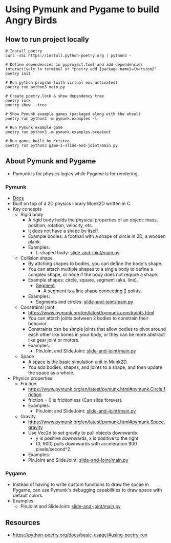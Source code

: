 # Using Pymunk and Pygame to build Angry Birds

## How to run project locally
```
# Install poetry
curl -sSL https://install.python-poetry.org | python3 -

# Define dependencies in pyproject.toml and add dependencies interactively in terminal or "poetry add {package-name}={version}"
poetry init

# Run python program (with virtual env activated)
poetry run python3 main.py

# Create poetry.lock & show dependency tree
poetry lock
poetry show --tree

# Show Pymunk example games (packaged along with the wheel)
poetry run python3 -m pymunk.examples -l

# Run Pymunk example game
poetry run python3 -m pymunk.examples.breakout

# Run games built by Kristen
poetry run python3 game-1-slide-and-joint/main.py
```

## About Pymunk and Pygame
- Pymunk is for physics logics while Pygame is for rendering. 
### Pymunk
- [Docs](https://www.pymunk.org/en/latest/installation.html)
- Built on top of a 2D physics library Munk2D written in C. 
- Key concepts
    - Rigid body
        - A rigid body holds the physical properties of an object: mass, position, rotation, velocity, etc. 
        - It does not have a shape by itself. 
        - Example bodies: a football with a shape of circle in 2D, a wooden plank.
        - Examples:
            - L-shaped body: [slide-and-joint/main.py](game-1-slide-and-joint/main.py)
    - Collision shape
        - By attching shapes to bodies, you can define the body's shape. 
        - You can attach multiple shapes to a single body to define a complex shape, or none if the body does not require a shape. 
        - Example shapes: circle, square, segment (aka. line). 
            -  [Segment](https://www.pymunk.org/en/latest/pymunk.html#pymunk.Segment)
                - A segment is a line shape connecting 2 points.
        - Examples:
            - Segments and circles: [slide-and-joint/main.py](game-1-slide-and-joint/main.py)
    - Constraint/ joint
        - https://www.pymunk.org/en/latest/pymunk.constraints.html
        - You can attach joints between 2 bodies to constrain their behavior. 
        - Constraints can be simple joints that allow bodies to pivot around each other like bones in your body, or they can be more abstract like gear joint or motors. 
        - Examples: 
            - PinJoint and SlideJoint: [slide-and-joint/main.py](game-1-slide-and-joint/main.py)
    - Space
        - A space is the basic simulation unit in Munk2D. 
        - You add bodies, shapes, and joints to a shape, and then update the space as a whole. 
- Physics properties
    - Friction
        - https://www.pymunk.org/en/latest/pymunk.html#pymunk.Circle.friction
        - friction = 0 is frictionless (Can slide forever).
        - Examples: 
            - PinJoint and SlideJoint: [slide-and-joint/main.py](game-1-slide-and-joint/main.py)
    - Gravity
        - https://www.pymunk.org/en/latest/pymunk.html#pymunk.Space.gravity
        - Use Vec2d to set gravity to pull objects downwards
            - y is positive downwards, x is positive to the right.
            - (0, 900) pulls downwards with acceleration 900 pixels/second^2.
        - Examples: 
        - PinJoint and SlideJoint: [slide-and-joint/main.py](game-1-slide-and-joint/main.py)
    
### Pygame
- Instead of having to write custom functions to draw the spcae in Pygame, can use Pymunk's debugging capabilities to draw space with default colors. 
- Examples: 
    - PinJoint and SlideJoint: [slide-and-joint/main.py](game-1-slide-and-joint/main.py)

## Resources
- https://python-poetry.org/docs/basic-usage/#using-poetry-run

